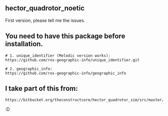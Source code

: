 ## hector_quadrotor_noetic
First version, please tell me the issues.

## You need to have this package before installation.
    # 1. unique_identifier (Melodic version works):
    https://github.com/ros-geographic-info/unique_identifier.git

    # 2. geographic_info:
    https://github.com/ros-geographic-info/geographic_info

## I take part of this from:
    https://bitbucket.org/theconstructcore/hector_quadrotor_sim/src/master/

:D